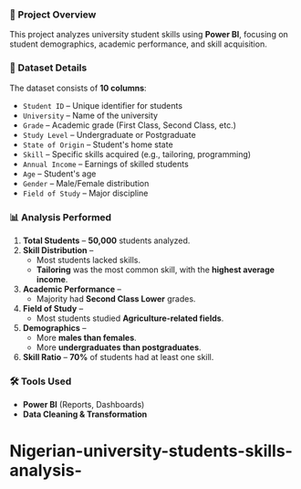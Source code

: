 
### **📌 Project Overview** 
This project analyzes university student skills using **Power BI**, focusing on student demographics, academic performance, and skill acquisition. 

### **📂 Dataset Details** 
The dataset consists of **10 columns**: 
- `Student ID` – Unique identifier for students 
- `University` – Name of the university 
- `Grade` – Academic grade (First Class, Second Class, etc.) 
- `Study Level` – Undergraduate or Postgraduate 
- `State of Origin` – Student's home state 
- `Skill` – Specific skills acquired (e.g., tailoring, programming) 
- `Annual Income` – Earnings of skilled students 
- `Age` – Student's age 
- `Gender` – Male/Female distribution 
- `Field of Study` – Major discipline 

### **📊 Analysis Performed** 
1. **Total Students** – **50,000** students analyzed. 
2. **Skill Distribution** – 
   - Most students lacked skills. 
   - **Tailoring** was the most common skill, with the **highest average income**. 
3. **Academic Performance** – 
   - Majority had **Second Class Lower** grades. 
4. **Field of Study** – 
   - Most students studied **Agriculture-related fields**. 
5. **Demographics** – 
   - More **males than females**. 
   - More **undergraduates than postgraduates**. 
6. **Skill Ratio** – **70%** of students had at least one skill. 

### **🛠️ Tools Used** 
- **Power BI** (Reports, Dashboards) 
- **Data Cleaning & Transformation** 
# Nigerian-university-students-skills-analysis-
